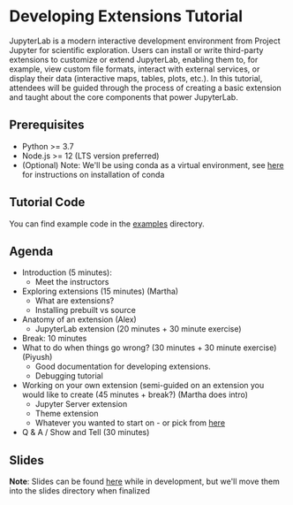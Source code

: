 # Developing Extensions Tutorial
JupyterLab is a modern interactive development environment from Project Jupyter for scientific exploration. Users can install or write third-party extensions to customize or extend JupyterLab, enabling them to, for example, view custom file formats, interact with external services, or display their data (interactive maps, tables, plots, etc.). In this tutorial, attendees will be guided through the process of creating a basic extension and taught about the core components that power JupyterLab. 

## Prerequisites
* Python >= 3.7
* Node.js >= 12 (LTS version preferred)
* (Optional) Note: We'll be using conda as a virtual environment, see [here](https://docs.conda.io/projects/conda/en/latest/user-guide/install/index.html) for instructions on installation of conda

## Tutorial Code
You can find example code in the [examples](https://github.com/marthacryan/developing-extensions-tutorial/tree/main/examples) directory.

## Agenda
* Introduction (5 minutes):
  * Meet the instructors
* Exploring extensions (15 minutes) (Martha)
  * What are extensions?
  * Installing prebuilt vs source
* Anatomy of an extension (Alex)
  * JupyterLab extension (20 minutes + 30 minute exercise)
* Break: 10 minutes
* What to do when things go wrong? (30 minutes + 30 minute exercise) (Piyush)
  * Good documentation for developing extensions.
  * Debugging tutorial
* Working on your own extension (semi-guided on an extension you would like to create (45 minutes + break?) (Martha does intro)
  * Jupyter Server extension
  * Theme extension
  * Whatever you wanted to start on - or pick from [here](https://github.com/jupyterlab/jupyterlab/labels/tag%3AExtension%20Idea)
* Q & A / Show and Tell (30 minutes)

## Slides 
**Note**: Slides can be found [here](https://docs.google.com/presentation/d/1Sg2gdaniTo6IPwxgW9C2RyuJHTCJGm30PkyaKIpB0g4/edit?usp=sharing) while in development, but we'll move them into the slides directory when finalized
